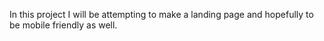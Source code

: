 In this project I will be attempting to make a landing page and hopefully to be mobile friendly as well.